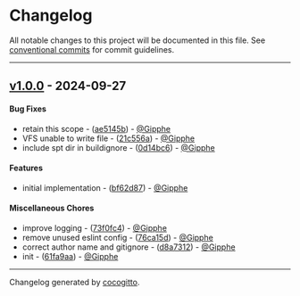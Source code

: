 # Changelog

All notable changes to this project will be documented in this file. See [conventional commits](https://www.conventionalcommits.org/) for commit guidelines.

- - -
## [v1.0.0](https://github.com/Gipphe/spt-dump-items/compare/61fa9aab084f099e5d5ceb4a33258284d68530a5..v1.0.0) - 2024-09-27
#### Bug Fixes
- retain this scope - ([ae5145b](https://github.com/Gipphe/spt-dump-items/commit/ae5145bfbb3314a30913971c367333b5d33c431f)) - [@Gipphe](https://github.com/Gipphe)
- VFS unable to write file - ([21c556a](https://github.com/Gipphe/spt-dump-items/commit/21c556acac671dc36114955de3ae22f74f70f06f)) - [@Gipphe](https://github.com/Gipphe)
- include spt dir in buildignore - ([0d14bc6](https://github.com/Gipphe/spt-dump-items/commit/0d14bc687641dd7c5d1d27a5cf0980d1112749bd)) - [@Gipphe](https://github.com/Gipphe)
#### Features
- initial implementation - ([bf62d87](https://github.com/Gipphe/spt-dump-items/commit/bf62d87b5ffd51392474ba73db17df78c854783a)) - [@Gipphe](https://github.com/Gipphe)
#### Miscellaneous Chores
- improve logging - ([73f0fc4](https://github.com/Gipphe/spt-dump-items/commit/73f0fc45d8b163cf77e105d1df5a3e9410d5abfa)) - [@Gipphe](https://github.com/Gipphe)
- remove unused eslint config - ([76ca15d](https://github.com/Gipphe/spt-dump-items/commit/76ca15dabffd2377ca22ec9e3e7f4501a4b34d3c)) - [@Gipphe](https://github.com/Gipphe)
- correct author name and gitignore - ([d8a7312](https://github.com/Gipphe/spt-dump-items/commit/d8a73128969fb4cf40db18bc063ef88207f78ad8)) - [@Gipphe](https://github.com/Gipphe)
- init - ([61fa9aa](https://github.com/Gipphe/spt-dump-items/commit/61fa9aab084f099e5d5ceb4a33258284d68530a5)) - [@Gipphe](https://github.com/Gipphe)

- - -

Changelog generated by [cocogitto](https://github.com/cocogitto/cocogitto).
